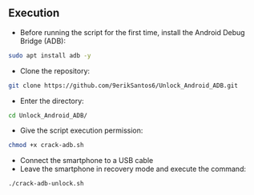 ## Execution

- Before running the script for the first time, install the Android Debug Bridge (ADB): 
```bash 
sudo apt install adb -y
```
- Clone the repository: 
```bash
git clone https://github.com/9erikSantos6/Unlock_Android_ADB.git
```
- Enter the directory: 
```bash
cd Unlock_Android_ADB/
```
- Give the script execution permission: 
```bash
chmod +x crack-adb.sh
```
- Connect the smartphone to a USB cable
- Leave the smartphone in recovery mode and execute the command: 
```bash
./crack-adb-unlock.sh
```

